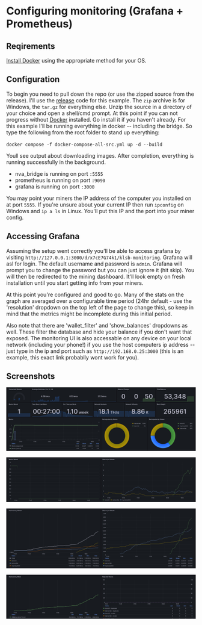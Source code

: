 # Configuring monitoring (Grafana + Prometheus)

## Reqirements

[Install Docker](https://docs.docker.com/engine/install/) using the
appropriate method for your OS.

## Configuration

To begin you need to pull down the repo (or use the zipped source from
the release). I'll use the [release](releases) code for this example.
The `zip` archive is for Windows, the `tar.gz` for everything else.
Unzip the source in a directory of your choice and open a shell/cmd
prompt. At this point if you can not progress without [Docker](https://docs.docker.com/engine/install/)
installed. Go install it if you haven't already. For this example I'll
be running everything in docker -- including the bridge. So type the
following from the root folder to stand up everything:

`docker compose -f docker-compose-all-src.yml up -d --build`

Youll see output about downloading images. After completion, everything
is running successfully in the background.

* nva_bridge is running on port `:5555`
* prometheus is running on port `:9090`
* grafana is running on port `:3000`

You may point your miners the IP address of the computer you installed
on at port `5555`. If you're unsure about your current IP then run
`ipconfig` on Windows and `ip a ls` in Linux. You'll put this IP and
the port into your miner config.

## Accessing Grafana

Assuming the setup went correctly you'll be able to access grafana by
visiting `http://127.0.0.1:3000/d/x7cE7G74k1/klsb-monitoring`. Grafana
will asl for login. The default username and password is `admin`.
Grafana will prompt you to change the password but you can just ignore
it (hit skip). You will then be redirected to the mining dashboard.
It'll look empty on fresh installation until you start getting info
from your miners.

At this point you're configured and good to go. Many of the stats on the
graph are averaged over a configurable time period (24hr default - use
the 'resolution' dropdown on the top left of the page to change this),
so keep in mind that the metrics might be incomplete during this initial
period.

Also note that there are 'wallet_filter' and 'show_balances' dropdowns
as well. These filter the database and hide your balance if you don't
want that exposed. The monitoring UI is also accessable on any device on
your local network (including your phone!) if you use the host computers
ip address -- just type in the ip and port such as
`http://192.168.0.25:3000` (this is an example, this exact link
probablly wont work for you).

## Screenshots

![Grafana Monitoring 1](images/grafana-1.png)

![Grafana Monitoring 2](images/grafana-2.png)

![Grafana KLSB Monitoring 1](images/grafana-3.png)

![Grafana KLSB Monitoring 2](images/grafana-4.png)
